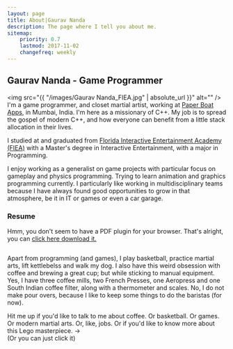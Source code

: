 ```yaml
---
layout: page
title: About|Gaurav Nanda
description: The page where I tell you about me.
sitemap:
    priority: 0.7
    lastmod: 2017-11-02
    changefreq: weekly
---
```

## Gaurav Nanda - Game Programmer

<span class="image left"><img src="{{ "/images/Gaurav Nanda_FIEA.jpg" | absolute_url }}" alt="" /></span>
I'm a game programmer, and closet martial artist, working at <a target="_blank" href="https://www.kiddopia.com/">Paper Boat Apps</a>, in Mumbai, India. I'm here as a missionary of C++. My job is to spread the gospel of modern C++, and how everyone can benefit from a little stack allocation in their lives.

I studied at and graduated from <a target="_blank" href="https://fiea.ucf.edu/">Florida Interactive Entertainment Academy (FIEA)</a> with a Master's degree in Interactive Entertainment, with a major in Programming.

I enjoy working as a generalist on game projects with particular focus on gameplay and physics programming. Trying to learn animation and graphics programming currently. I particularly like working in multidisciplinary teams because I have always found good opportunities to grow in that atmosphere, be it in IT or games or even a car garage.
### Resume
<object class="resume" data="/files/GauravNanda_Resume.pdf" type="application/pdf"> 
	<p>Hmm, you don't seem to have a PDF plugin for your browser.
		That's alright, you can <a href="/files/GauravNanda_Resume.pdf">click here download it.</a>
	</p>
</object>
<span class="image right"><a href="mailto:info@gnanda.com?subject=What in blazes is that Lego Monstrosity!?" class="image fit"><img src="{{ "/images/LegoMonstrosity.jpg" | absolute_url }}" alt="" /></a></span>

Apart from programming (and games), I play basketball, practice martial arts, lift kettlebelss and walk my dog. I also have this weird obsession with coffee and brewing a great cup; but while sticking to manual equipment. Yes, I have three coffee mills, two French Presses, one Aeropress and one South Indian coffee filter, along with a thermometer and scales. No, I do not make pour overs, because I like to keep some things to do the baristas (for now).

Hit me up if you'd like to talk to me about coffee. Or basketball. Or games. Or modern martial arts. Or, like, jobs.
Or if you'd like to know more about this Lego masterpiece. &#8594;<br>
(Or you can just click it)